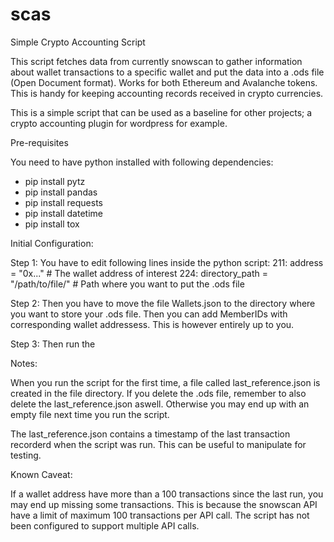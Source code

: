 # scas
Simple Crypto Accounting Script

This script fetches data from currently snowscan to gather information about wallet transactions to a specific wallet and put the data into a .ods file (Open Document format). Works for both Ethereum and Avalanche tokens. This is handy for keeping accounting records received in crypto currencies.

 This is a simple script that can be used as a baseline for other projects; a crypto accounting plugin for wordpress for example.

 Pre-requisites

 You need to have python installed with following dependencies:
 - pip install pytz
 - pip install pandas
 - pip install requests
 - pip install datetime
 - pip install tox

Initial Configuration:

Step 1: You have to edit following lines inside the python script:
211: address = "0x..." # The wallet address of interest
224: directory_path = "/path/to/file/" # Path where you want to put the .ods file

Step 2: Then you have to move the file Wallets.json to the directory where you want to store your .ods file. Then you can add MemberIDs with corresponding wallet addressess. This is however entirely up to you.

Step 3: Then run the 

Notes:

When you run the script for the first time, a file called last_reference.json is created in the file directory. If you delete the .ods file, remember to also delete the last_reference.json aswell. Otherwise you may end up with an empty file next time you run the script.

The last_reference.json contains a timestamp of the last transaction recorderd when the script was run. This can be useful to manipulate for testing.

Known Caveat:

If a wallet address have more than a 100 transactions since the last run, you may end up missing some transactions. This is because the snowscan API have a limit of maximum 100 transactions per API call. The script has not been configured to support multiple API calls.